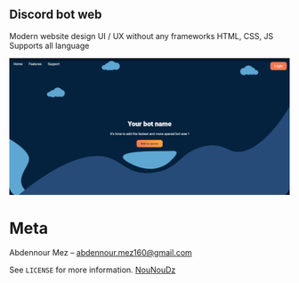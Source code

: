 ## Discord bot web

Modern website design UI / UX without any frameworks HTML, CSS, JS 
Supports all language

![](screenshot.png)

# Meta
Abdennour Mez – [abdennour.mez160@gmail.com](mailto:abdennour.mez160@gmail.com)

See ``LICENSE`` for more information.
[NouNouDz](https://github.com/NouNouDz) 
